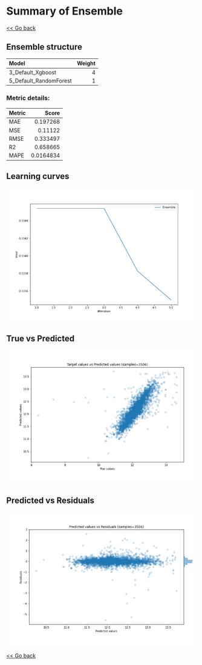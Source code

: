 # Summary of Ensemble

[<< Go back](../README.md)


## Ensemble structure
| Model                  |   Weight |
|:-----------------------|---------:|
| 3_Default_Xgboost      |        4 |
| 5_Default_RandomForest |        1 |

### Metric details:
| Metric   |     Score |
|:---------|----------:|
| MAE      | 0.197268  |
| MSE      | 0.11122   |
| RMSE     | 0.333497  |
| R2       | 0.658665  |
| MAPE     | 0.0164834 |



## Learning curves
![Learning curves](learning_curves.png)
## True vs Predicted

![True vs Predicted](true_vs_predicted.png)


## Predicted vs Residuals

![Predicted vs Residuals](predicted_vs_residuals.png)



[<< Go back](../README.md)

